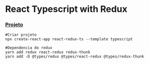 # React Typescript with Redux

### [Projeto](https://www.youtube.com/watch?v=udr2rx_B99w)

```
#Criar projeto
npx create-react-app react-redux-ts --template typescript

#Dependencia do redux
yarn add redux react-redux redux-thunk
yarn add -D @types/redux @types/react-redux @types/redux-thunk
  
```





